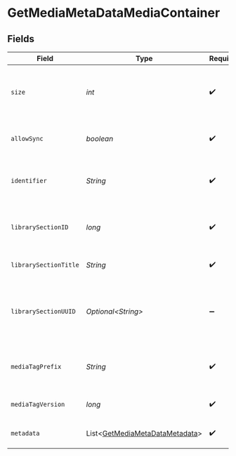 # GetMediaMetaDataMediaContainer


## Fields

| Field                                                                                  | Type                                                                                   | Required                                                                               | Description                                                                            | Example                                                                                |
| -------------------------------------------------------------------------------------- | -------------------------------------------------------------------------------------- | -------------------------------------------------------------------------------------- | -------------------------------------------------------------------------------------- | -------------------------------------------------------------------------------------- |
| `size`                                                                                 | *int*                                                                                  | :heavy_check_mark:                                                                     | Number of media items returned in this response.                                       | 50                                                                                     |
| `allowSync`                                                                            | *boolean*                                                                              | :heavy_check_mark:                                                                     | Indicates whether syncing is allowed.                                                  | false                                                                                  |
| `identifier`                                                                           | *String*                                                                               | :heavy_check_mark:                                                                     | An plugin identifier for the media container.                                          | com.plexapp.plugins.library                                                            |
| `librarySectionID`                                                                     | *long*                                                                                 | :heavy_check_mark:                                                                     | The unique identifier for the library section.                                         | 2                                                                                      |
| `librarySectionTitle`                                                                  | *String*                                                                               | :heavy_check_mark:                                                                     | The title of the library section.                                                      | TV Series                                                                              |
| `librarySectionUUID`                                                                   | *Optional\<String>*                                                                    | :heavy_minus_sign:                                                                     | The universally unique identifier for the library section.                             | e69655a2-ef48-4aba-bb19-0cc34d1e7d36                                                   |
| `mediaTagPrefix`                                                                       | *String*                                                                               | :heavy_check_mark:                                                                     | The prefix used for media tag resource paths.                                          | /system/bundle/media/flags/                                                            |
| `mediaTagVersion`                                                                      | *long*                                                                                 | :heavy_check_mark:                                                                     | The version number for media tags.                                                     | 1734362201                                                                             |
| `metadata`                                                                             | List\<[GetMediaMetaDataMetadata](../../models/operations/GetMediaMetaDataMetadata.md)> | :heavy_check_mark:                                                                     | An array of metadata items.                                                            |                                                                                        |